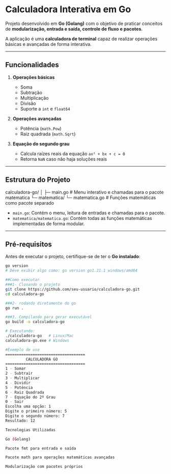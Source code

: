 # Calculadora Interativa em Go

Projeto desenvolvido em **Go (Golang)** com o objetivo de praticar conceitos de **modularização, entrada e saída, controle de fluxo e pacotes**.

A aplicação é uma **calculadora de terminal** capaz de realizar operações básicas e avançadas de forma interativa.

---

## Funcionalidades

1. **Operações básicas**
   - Soma
   - Subtração
   - Multiplicação
   - Divisão
   - Suporte a `int` e `float64`

2. **Operações avançadas**
   - Potência (`math.Pow`)
   - Raiz quadrada (`math.Sqrt`)

3. **Equação do segundo grau**
   - Calcula raízes reais da equação `ax² + bx + c = 0`
   - Retorna `NaN` caso não haja soluções reais

---

## Estrutura do Projeto

calculadora-go/
│
├─ main.go # Menu interativo e chamadas para o pacote matematica
└─ matematica/
└─ matematica.go # Funções matemáticas como pacote separado


- `main.go`: Contém o menu, leitura de entradas e chamadas para o pacote.
- `matematica/matematica.go`: Contém todas as funções matemáticas implementadas de forma modular.

---

## Pré-requisitos

Antes de executar o projeto, certifique-se de ter o **Go instalado**:

```bash
go version
# Deve exibir algo como: go version go1.21.1 windows/amd64

##Como executar
###1- Clonando o projeto
git clone https://github.com/seu-usuario/calculadora-go.git
cd calculadora-go

###2- rodando diretamente do go
go run .

###3. Compilando para gerar executável
go build -o calculadora-go

# Executando:
./calculadora-go   # Linux/Mac
calculadora-go.exe # Windows

#Exemplo de uso
===================================
         CALCULADORA GO
===================================
1 - Somar
2 - Subtrair
3 - Multiplicar
4 - Dividir
5 - Potência
6 - Raiz Quadrada
7 - Equação do 2º Grau
0 - Sair
Escolha uma opção: 1
Digite o primeiro número: 5
Digite o segundo número: 7
Resultado: 12

Tecnologias Utilizadas

Go (Golang)

Pacote fmt para entrada e saída

Pacote math para operações matemáticas avançadas

Modularização com pacotes próprios